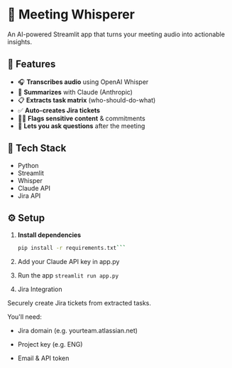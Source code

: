 # 📝 Meeting Whisperer

An AI-powered Streamlit app that turns your meeting audio into actionable insights.

## 🔧 Features

- 🎧 **Transcribes audio** using OpenAI Whisper  
- 🧠 **Summarizes** with Claude (Anthropic)  
- 📋 **Extracts task matrix** (who-should-do-what)  
- ✅ **Auto-creates Jira tickets**  
- 🧑‍⚖️ **Flags sensitive content** & commitments  
- 💬 **Lets you ask questions** after the meeting

## 🚀 Tech Stack

- Python  
- Streamlit  
- Whisper  
- Claude API  
- Jira API  

## ⚙️ Setup

1. **Install dependencies**
   ```bash
   pip install -r requirements.txt```
   
2. Add your Claude API key in app.py

3. Run the app
```streamlit run app.py```

4. Jira Integration

Securely create Jira tickets from extracted tasks.

You'll need:

- Jira domain (e.g. yourteam.atlassian.net)

- Project key (e.g. ENG)

- Email & API token
